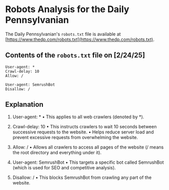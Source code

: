 # Robots Analysis for the Daily Pennsylvanian

The Daily Pennsylvanian's `robots.txt` file is available at
[https://www.thedp.com/robots.txt](https://www.thedp.com/robots.txt).

## Contents of the `robots.txt` file on [2/24/25]

```
User-agent: *
Crawl-delay: 10
Allow: /

User-agent: SemrushBot
Disallow: /
```

## Explanation

1. User-agent: *
	•	This applies to all web crawlers (denoted by *).

2. Crawl-delay: 10
	•	This instructs crawlers to wait 10 seconds between successive requests to the website.
	•	Helps reduce server load and prevent excessive requests from overwhelming the website.

3. Allow: /
	•	Allows all crawlers to access all pages of the website (/ means the root directory and everything under it).

4. User-agent: SemrushBot
	•	This targets a specific bot called SemrushBot (which is used for SEO and competitive analysis).

5. Disallow: /
	•	This blocks SemrushBot from crawling any part of the website.
